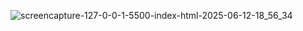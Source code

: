 ![screencapture-127-0-0-1-5500-index-html-2025-06-12-18_56_34](https://github.com/user-attachments/assets/a7db435d-1c99-455c-8529-2aa38975c767)
